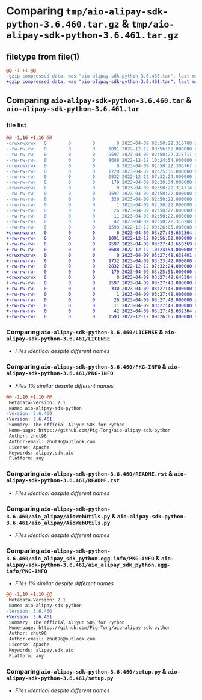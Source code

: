 # Comparing `tmp/aio-alipay-sdk-python-3.6.460.tar.gz` & `tmp/aio-alipay-sdk-python-3.6.461.tar.gz`

## filetype from file(1)

```diff
@@ -1 +1 @@
-gzip compressed data, was "aio-alipay-sdk-python-3.6.460.tar", last modified: Sun Apr  9 02:50:22 2023, max compression
+gzip compressed data, was "aio-alipay-sdk-python-3.6.461.tar", last modified: Sun Apr  9 03:27:48 2023, max compression
```

## Comparing `aio-alipay-sdk-python-3.6.460.tar` & `aio-alipay-sdk-python-3.6.461.tar`

### file list

```diff
@@ -1,16 +1,16 @@
-drwxrwxrwx   0        0        0        0 2023-04-09 02:50:22.316708 aio-alipay-sdk-python-3.6.460/
--rw-rw-rw-   0        0        0     1091 2022-12-12 08:56:02.000000 aio-alipay-sdk-python-3.6.460/LICENSE
--rw-rw-rw-   0        0        0     9597 2023-04-09 02:50:22.315711 aio-alipay-sdk-python-3.6.460/PKG-INFO
--rw-rw-rw-   0        0        0     8688 2022-12-12 10:24:54.000000 aio-alipay-sdk-python-3.6.460/README.rst
-drwxrwxrwx   0        0        0        0 2023-04-09 02:50:22.306767 aio-alipay-sdk-python-3.6.460/aio_alipay/
--rw-rw-rw-   0        0        0     1720 2023-04-09 02:25:36.000000 aio-alipay-sdk-python-3.6.460/aio_alipay/AioAlipayClient.py
--rw-rw-rw-   0        0        0     2832 2022-12-12 07:32:24.000000 aio-alipay-sdk-python-3.6.460/aio_alipay/AioWebUtils.py
--rw-rw-rw-   0        0        0      179 2023-04-09 02:30:34.000000 aio-alipay-sdk-python-3.6.460/aio_alipay/__init__.py
-drwxrwxrwx   0        0        0        0 2023-04-09 02:50:22.314714 aio-alipay-sdk-python-3.6.460/aio_alipay_sdk_python.egg-info/
--rw-rw-rw-   0        0        0     9597 2023-04-09 02:50:22.000000 aio-alipay-sdk-python-3.6.460/aio_alipay_sdk_python.egg-info/PKG-INFO
--rw-rw-rw-   0        0        0      330 2023-04-09 02:50:22.000000 aio-alipay-sdk-python-3.6.460/aio_alipay_sdk_python.egg-info/SOURCES.txt
--rw-rw-rw-   0        0        0        1 2023-04-09 02:50:22.000000 aio-alipay-sdk-python-3.6.460/aio_alipay_sdk_python.egg-info/dependency_links.txt
--rw-rw-rw-   0        0        0       26 2023-04-09 02:50:22.000000 aio-alipay-sdk-python-3.6.460/aio_alipay_sdk_python.egg-info/requires.txt
--rw-rw-rw-   0        0        0       11 2023-04-09 02:50:22.000000 aio-alipay-sdk-python-3.6.460/aio_alipay_sdk_python.egg-info/top_level.txt
--rw-rw-rw-   0        0        0       42 2023-04-09 02:50:22.316708 aio-alipay-sdk-python-3.6.460/setup.cfg
--rw-rw-rw-   0        0        0     1593 2022-12-12 09:26:05.000000 aio-alipay-sdk-python-3.6.460/setup.py
+drwxrwxrwx   0        0        0        0 2023-04-09 03:27:48.652364 aio-alipay-sdk-python-3.6.461/
+-rw-rw-rw-   0        0        0     1091 2022-12-12 08:56:02.000000 aio-alipay-sdk-python-3.6.461/LICENSE
+-rw-rw-rw-   0        0        0     9597 2023-04-09 03:27:48.650369 aio-alipay-sdk-python-3.6.461/PKG-INFO
+-rw-rw-rw-   0        0        0     8688 2022-12-12 10:24:54.000000 aio-alipay-sdk-python-3.6.461/README.rst
+drwxrwxrwx   0        0        0        0 2023-04-09 03:27:48.638401 aio-alipay-sdk-python-3.6.461/aio_alipay/
+-rw-rw-rw-   0        0        0     9732 2023-04-09 03:23:42.000000 aio-alipay-sdk-python-3.6.461/aio_alipay/AioAlipayClient.py
+-rw-rw-rw-   0        0        0     2832 2022-12-12 07:32:24.000000 aio-alipay-sdk-python-3.6.461/aio_alipay/AioWebUtils.py
+-rw-rw-rw-   0        0        0      179 2023-04-09 03:25:51.000000 aio-alipay-sdk-python-3.6.461/aio_alipay/__init__.py
+drwxrwxrwx   0        0        0        0 2023-04-09 03:27:48.645384 aio-alipay-sdk-python-3.6.461/aio_alipay_sdk_python.egg-info/
+-rw-rw-rw-   0        0        0     9597 2023-04-09 03:27:48.000000 aio-alipay-sdk-python-3.6.461/aio_alipay_sdk_python.egg-info/PKG-INFO
+-rw-rw-rw-   0        0        0      330 2023-04-09 03:27:48.000000 aio-alipay-sdk-python-3.6.461/aio_alipay_sdk_python.egg-info/SOURCES.txt
+-rw-rw-rw-   0        0        0        1 2023-04-09 03:27:48.000000 aio-alipay-sdk-python-3.6.461/aio_alipay_sdk_python.egg-info/dependency_links.txt
+-rw-rw-rw-   0        0        0       26 2023-04-09 03:27:48.000000 aio-alipay-sdk-python-3.6.461/aio_alipay_sdk_python.egg-info/requires.txt
+-rw-rw-rw-   0        0        0       11 2023-04-09 03:27:48.000000 aio-alipay-sdk-python-3.6.461/aio_alipay_sdk_python.egg-info/top_level.txt
+-rw-rw-rw-   0        0        0       42 2023-04-09 03:27:48.652364 aio-alipay-sdk-python-3.6.461/setup.cfg
+-rw-rw-rw-   0        0        0     1593 2022-12-12 09:26:05.000000 aio-alipay-sdk-python-3.6.461/setup.py
```

### Comparing `aio-alipay-sdk-python-3.6.460/LICENSE` & `aio-alipay-sdk-python-3.6.461/LICENSE`

 * *Files identical despite different names*

### Comparing `aio-alipay-sdk-python-3.6.460/PKG-INFO` & `aio-alipay-sdk-python-3.6.461/PKG-INFO`

 * *Files 1% similar despite different names*

```diff
@@ -1,10 +1,10 @@
 Metadata-Version: 2.1
 Name: aio-alipay-sdk-python
-Version: 3.6.460
+Version: 3.6.461
 Summary: The official Aliyun SDK for Python.
 Home-page: https://github.com/Pig-Tong/aio-alipay-sdk-python
 Author: zhut96
 Author-email: zhut96@outlook.com
 License: Apache
 Keywords: alipay,sdk,aio
 Platform: any
```

### Comparing `aio-alipay-sdk-python-3.6.460/README.rst` & `aio-alipay-sdk-python-3.6.461/README.rst`

 * *Files identical despite different names*

### Comparing `aio-alipay-sdk-python-3.6.460/aio_alipay/AioWebUtils.py` & `aio-alipay-sdk-python-3.6.461/aio_alipay/AioWebUtils.py`

 * *Files identical despite different names*

### Comparing `aio-alipay-sdk-python-3.6.460/aio_alipay_sdk_python.egg-info/PKG-INFO` & `aio-alipay-sdk-python-3.6.461/aio_alipay_sdk_python.egg-info/PKG-INFO`

 * *Files 1% similar despite different names*

```diff
@@ -1,10 +1,10 @@
 Metadata-Version: 2.1
 Name: aio-alipay-sdk-python
-Version: 3.6.460
+Version: 3.6.461
 Summary: The official Aliyun SDK for Python.
 Home-page: https://github.com/Pig-Tong/aio-alipay-sdk-python
 Author: zhut96
 Author-email: zhut96@outlook.com
 License: Apache
 Keywords: alipay,sdk,aio
 Platform: any
```

### Comparing `aio-alipay-sdk-python-3.6.460/setup.py` & `aio-alipay-sdk-python-3.6.461/setup.py`

 * *Files identical despite different names*

